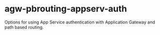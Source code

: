 # agw-pbrouting-appserv-auth
Options for using App Service authentication with Application Gateway and path based routing.
